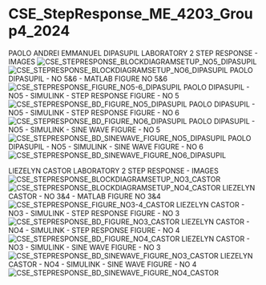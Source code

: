 # CSE_StepResponse_ME_4203_Group4_2024
PAOLO ANDREI EMMANUEL DIPASUPIL LABORATORY 2 STEP RESPONSE - IMAGES
![CSE_STEPRESPONSE_BLOCKDIAGRAMSETUP_NO5_DIPASUPIL](https://github.com/paolodipasupil/CSE_StepResponse_ME_4203_Group4_2024/assets/159085587/24f26d01-78db-40bf-a3c1-4cb438fb16e3)
![CSE_STEPRESPONSE_BLOCKDIAGRAMSETUP_NO6_DIPASUPIL](https://github.com/paolodipasupil/CSE_StepResponse_ME_4203_Group4_2024/assets/159085587/f914c605-16d6-464a-9f02-290cca5b03f7)
PAOLO DIPASUPIL - NO 5&6 - MATLAB FIGURE NO 5&6
![CSE_STEPRESPONSE_FIGURE_NO5-6_DIPASUPIL](https://github.com/paolodipasupil/CSE_StepResponse_ME_4203_Group4_2024/assets/159085587/90ff9fbd-cf68-4d6d-b4b6-3328a6366201)
PAOLO DIPASUPIL - NO5 - SIMULINK - STEP RESPONSE FIGURE - NO 5
![CSE_STEPRESPONSE_BD_FIGURE_NO5_DIPASUPIL](https://github.com/paolodipasupil/CSE_StepResponse_ME_4203_Group4_2024/assets/159085587/de1235ed-c0ad-432f-9b01-103ec7915b71)
PAOLO DIPASUPIL - NO5 - SIMULINK - STEP RESPONSE FIGURE - NO 6
![CSE_STEPRESPONSE_BD_FIGURE_NO6_DIPASUPIL](https://github.com/paolodipasupil/CSE_StepResponse_ME_4203_Group4_2024/assets/159085587/0ec2e6d4-8678-478f-bc2a-c02e82e5e162)
PAOLO DIPASUPIL - NO5 - SIMULINK - SINE WAVE FIGURE - NO 5
![CSE_STEPRESPONSE_BD_SINEWAVE_FIGURE_NO5_DIPASUPIL](https://github.com/paolodipasupil/CSE_StepResponse_ME_4203_Group4_2024/assets/159085587/aa7d4f6a-04ed-48d2-81b4-754f33f3420e)
PAOLO DIPASUPIL - NO5 - SIMULINK - SINE WAVE FIGURE - NO 6
![CSE_STEPRESPONSE_BD_SINEWAVE_FIGURE_NO6_DIPASUPIL](https://github.com/paolodipasupil/CSE_StepResponse_ME_4203_Group4_2024/assets/159085587/bac653c5-8463-4ca5-bbe0-33a7d282bac9)


LIEZELYN CASTOR LABORATORY 2 STEP RESPONSE - IMAGES
![CSE_STEPRESPONSE_BLOCKDIAGRAMSETUP_NO3_CASTOR](https://github.com/paolodipasupil/CSE_StepResponse_ME_4203_Group4_2024/assets/159033757/dc4fd878-fa0e-4798-9d91-b8bc4ef52bac)
![CSE_STEPRESPONSE_BLOCKDIAGRAMSETUP_NO4_CASTOR](https://github.com/paolodipasupil/CSE_StepResponse_ME_4203_Group4_2024/assets/159033757/2febfc41-f422-445d-87a8-5931f80b5dc9)
LIEZELYN CASTOR - NO 3&4 - MATLAB FIGURE NO 3&4
![CSE_STEPRESPONSE_FIGURE_NO3-4_CASTOR](https://github.com/paolodipasupil/CSE_StepResponse_ME_4203_Group4_2024/assets/159033757/9d8dc6b6-58e3-4f90-8d31-7ed8cb025269)
LIEZELYN CASTOR - NO3 - SIMULINK - STEP RESPONSE FIGURE - NO 3
![CSE_STEPRESPONSE_BD_FIGURE_NO3_CASTOR](https://github.com/paolodipasupil/CSE_StepResponse_ME_4203_Group4_2024/assets/159033757/d8c1ea20-b5eb-48e1-a8aa-290a6f4148e3)
LIEZELYN CASTOR - NO4 - SIMULINK - STEP RESPONSE FIGURE - NO 4
![CSE_STEPRESPONSE_BD_FIGURE_NO4_CASTOR](https://github.com/paolodipasupil/CSE_StepResponse_ME_4203_Group4_2024/assets/159033757/a1098d2e-5b73-482a-8f9c-37de43a21848)
LIEZELYN CASTOR - NO3 - SIMULINK - SINE WAVE FIGURE - NO 3
![CSE_STEPRESPONSE_BD_SINEWAVE_FIGURE_NO3_CASTOR](https://github.com/paolodipasupil/CSE_StepResponse_ME_4203_Group4_2024/assets/159033757/4ba22165-f73f-4f13-b73a-b01061b4663b)
LIEZELYN CASTOR - NO4 - SIMULINK - SINE WAVE FIGURE - NO 4
![CSE_STEPRESPONSE_BD_SINEWAVE_FIGURE_NO4_CASTOR](https://github.com/paolodipasupil/CSE_StepResponse_ME_4203_Group4_2024/assets/159033757/32430633-af02-47a5-beeb-fcfb3c0a8018)
